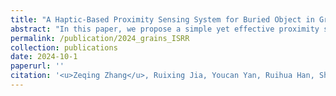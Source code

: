 ```yaml
---
title: "A Haptic-Based Proximity Sensing System for Buried Object in Granular Material"
abstract: "In this paper, we propose a simple yet effective proximity sensing system for underground stuff based on the haptic feedback of the sensor-granules interaction. <br/><img src='/images/publications/2024_grains_isrr.jpg'>"
permalink: /publication/2024_grains_ISRR
collection: publications
date: 2024-10-1
paperurl: ''
citation: '<u>Zeqing Zhang</u>, Ruixing Jia, Youcan Yan, Ruihua Han, Shijie Lin, Qian Jiang, Liangjun Zhang, Jia Pan (2024). <br><i>The 40-th International Symposium of Robotics Research (ISRR). Long Beach, California, USA, December 8-12, 2024.</i>.'
---
```


